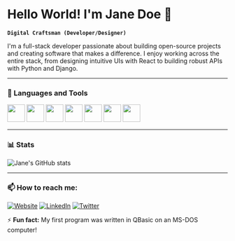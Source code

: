 # Hello World! I'm Jane Doe 🚀

**`Digital Craftsman (Developer/Designer)`**

I'm a full-stack developer passionate about building open-source projects and creating software that makes a difference. I enjoy working across the entire stack, from designing intuitive UIs with React to building robust APIs with Python and Django.

---

### 🧰 Languages and Tools

<p align="left">
<img src="https://cdn.jsdelivr.net/gh/devicons/devicon/icons/python/python-original.svg" width="40" height="40"/>
<img src="https://cdn.jsdelivr.net/gh/devicons/devicon/icons/django/django-plain.svg" width="40" height="40"/>
<img src="https://cdn.jsdelivr.net/gh/devicons/devicon/icons/javascript/javascript-original.svg" width="40" height="40"/>
<img src="https://cdn.jsdelivr.net/gh/devicons/devicon/icons/react/react-original.svg" width="40" height="40"/>
<img src="https://cdn.jsdelivr.net/gh/devicons/devicon/icons/postgresql/postgresql-original.svg" width="40" height="40"/>
<img src="https://cdn.jsdelivr.net/gh/devicons/devicon/icons/docker/docker-original.svg" width="40" height="40"/>
<img src="https://cdn.jsdelivr.net/gh/devicons/devicon/icons/figma/figma-original.svg" width="40" height="40"/>
</p>

---

### 📊 Stats

![Jane's GitHub stats](https://github-readme-stats.vercel.app/api?username=janedoe&show_icons=true&theme=gruvbox)

---

### 📫 How to reach me:

[![Website](https://img.shields.io/badge/Website-janedoe.dev-FF7139?style=for-the-badge&logo=Firefox-Browser&logoColor=white)](https://janedoe.dev)
[![LinkedIn](https://img.shields.io/badge/LinkedIn-0077B5?style=for-the-badge&logo=linkedin&logoColor=white)](https://linkedin.com/in/jane-doe)
[![Twitter](https://img.shields.io/badge/Twitter-1DA1F2?style=for-the-badge&logo=twitter&logoColor=white)](https://twitter.com/janedoe)

⚡ **Fun fact:** My first program was written in QBasic on an MS-DOS computer!
